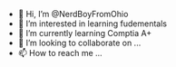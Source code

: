 - 👋 Hi, I’m @NerdBoyFromOhio
- 👀 I’m interested in learning fudementals
- 🌱 I’m currently learning Comptia A+
- 💞️ I’m looking to collaborate on ...
- 📫 How to reach me ...

<!---
NerdBoyFromOhio/NerdBoyFromOhio is a ✨ special ✨ repository because its `README.md` (this file) appears on your GitHub profile.
You can click the Preview link to take a look at your changes.
--->
